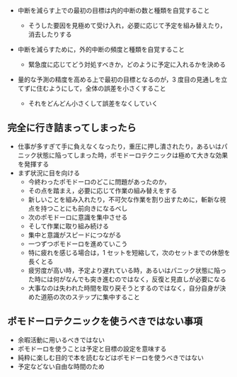 -   中断を減らす上での最初の目標は内的中断の数と種類を自覚すること

    -   そうした要因を見極めて受け入れ，必要に応じて予定を組み替えたり，消去したりする

-   中断を減らすために，外的中断の頻度と種類を自覚すること

    -   緊急度に応じてどう対処すべきか，どのように予定に入れるかを決める

-   量的な予測の精度を高める上で最初の目標となるのが，3 度目の見通しを立てずに住むようにして，全体の誤差を小さくすること
    -   それをどんどん小さくして誤差をなくしていく

## 完全に行き詰まってしまったら

-   仕事が多すぎて手に負えなくなったり，重圧に押し潰されたり，あるいはパニック状態に陥ってしまった時，ポモドーロテクニックは極めて大きな効果を発揮する
-   まず状況に目を向ける
    -   今終わったポモドーロのどこに問題があったのか，
    -   その点を踏まえ，必要に応じて作業の組み替えをする
    -   新しいことを組み入れたり，不可欠な作業を割り出すために，斬新な視点を持つことにも前向きになるべし
    -   次のポモドーロに意識を集中させる
    -   そして作業に取り組み続ける
    -   集中と意識がスピードにつながる
    -   一つずつポモドーロを進めていこう
    -   特に疲れを感じる場合は，1 セットを短縮して，次のセットまでの休憩を長くとる
    -   疲労度が高い時，予定より遅れている時，あるいはパニック状態に陥った時には何がなんでも突き進むのではなく，反復と見直しが必要になる
    -   大事なのは失われた時間を取り戻そうとするのではなく，自分自身が決めた道筋の次のステップに集中すること

## ポモドーロテクニックを使うべきではない事項

-   余暇活動に用いるべきではない
-   ポモドーロを使うことは予定と目標の設定を意味する
-   純粋に楽しむ目的で本を読むなどはポモドーロを使うべきではない
-   予定などない自由な時間のため
